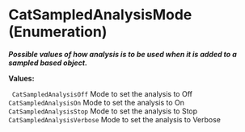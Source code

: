 # CatSampledAnalysisMode (Enumeration)

**_Possible values of how analysis is to be used when it is added to a sampled based object._**

**Values:**

` CatSampledAnalysisOff`      Mode to set the analysis to Off
` CatSampledAnalysisOn`      Mode to set the analysis to On
` CatSampledAnalysisStop`      Mode to set the analysis to Stop
` CatSampledAnalysisVerbose`      Mode to set the analysis to Verbose